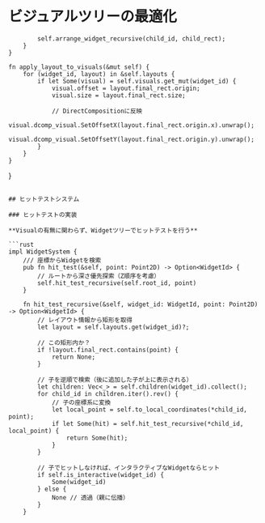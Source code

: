 # ビジュアルツリーの最適化

            self.arrange_widget_recursive(child_id, child_rect);
        }
    }
    
    fn apply_layout_to_visuals(&mut self) {
        for (widget_id, layout) in &self.layouts {
            if let Some(visual) = self.visuals.get_mut(widget_id) {
                visual.offset = layout.final_rect.origin;
                visual.size = layout.final_rect.size;
                
                // DirectCompositionに反映
                visual.dcomp_visual.SetOffsetX(layout.final_rect.origin.x).unwrap();
                visual.dcomp_visual.SetOffsetY(layout.final_rect.origin.y).unwrap();
            }
        }
    }
}
```

## ヒットテストシステム

### ヒットテストの実装

**Visualの有無に関わらず、Widgetツリーでヒットテストを行う**

```rust
impl WidgetSystem {
    /// 座標からWidgetを検索
    pub fn hit_test(&self, point: Point2D) -> Option<WidgetId> {
        // ルートから深さ優先探索（Z順序を考慮）
        self.hit_test_recursive(self.root_id, point)
    }
    
    fn hit_test_recursive(&self, widget_id: WidgetId, point: Point2D) -> Option<WidgetId> {
        // レイアウト情報から矩形を取得
        let layout = self.layouts.get(widget_id)?;
        
        // この矩形内か？
        if !layout.final_rect.contains(point) {
            return None;
        }
        
        // 子を逆順で検索（後に追加した子が上に表示される）
        let children: Vec<_> = self.children(widget_id).collect();
        for child_id in children.iter().rev() {
            // 子の座標系に変換
            let local_point = self.to_local_coordinates(*child_id, point);
            if let Some(hit) = self.hit_test_recursive(*child_id, local_point) {
                return Some(hit);
            }
        }
        
        // 子でヒットしなければ、インタラクティブなWidgetならヒット
        if self.is_interactive(widget_id) {
            Some(widget_id)
        } else {
            None // 透過（親に伝播）
        }
    }
